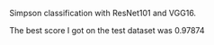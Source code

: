 Simpson classification with ResNet101 and VGG16.

The best score I got on the test dataset was 0.97874
